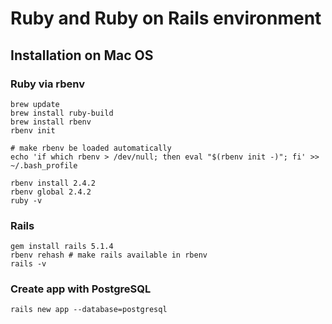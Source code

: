 # Ruby and Ruby on Rails environment

## Installation on Mac OS

### Ruby via rbenv

    brew update
    brew install ruby-build
    brew install rbenv
    rbenv init

    # make rbenv be loaded automatically
    echo 'if which rbenv > /dev/null; then eval "$(rbenv init -)"; fi' >> ~/.bash_profile

    rbenv install 2.4.2
    rbenv global 2.4.2
    ruby -v

### Rails

    gem install rails 5.1.4
    rbenv rehash # make rails available in rbenv
    rails -v

### Create app with PostgreSQL

    rails new app --database=postgresql
